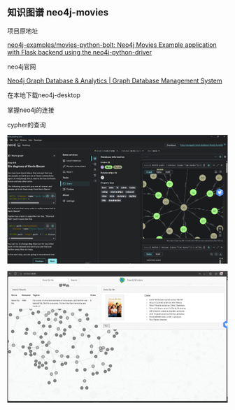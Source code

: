## 知识图谱 neo4j-movies

项目原地址

[neo4j-examples/movies-python-bolt: Neo4j Movies Example application with Flask backend using the neo4j-python-driver](https://github.com/neo4j-examples/movies-python-bolt?tab=readme-ov-file)

neo4j官网

[Neo4j Graph Database &amp; Analytics | Graph Database Management System](https://neo4j.com/)



在本地下载neo4j-desktop

掌握neo4j的连接

cypher的查询

![1760357336982](image/Node/1760357336982.png)


![1760357360549](image/Node/1760357360549.png)

